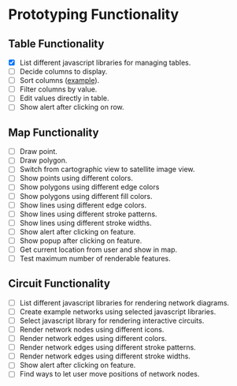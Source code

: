 # Prototyping Functionality

## Table Functionality
- [x] List different javascript libraries for managing tables.
- [ ] Decide columns to display.
- [ ] Sort columns ([example](http://bl.ocks.org/AMDS/4a61497182b8fcb05906)).
- [ ] Filter columns by value.
- [ ] Edit values directly in table.
- [ ] Show alert after clicking on row.

## Map Functionality
- [ ] Draw point.
- [ ] Draw polygon.
- [ ] Switch from cartographic view to satellite image view.
- [ ] Show points using different colors.
- [ ] Show polygons using different edge colors
- [ ] Show polygons using different fill colors.
- [ ] Show lines using different edge colors.
- [ ] Show lines using different stroke patterns.
- [ ] Show lines using different stroke widths.
- [ ] Show alert after clicking on feature.
- [ ] Show popup after clicking on feature.
- [ ] Get current location from user and show in map.
- [ ] Test maximum number of renderable features.

## Circuit Functionality
- [ ] List different javascript libraries for rendering network diagrams.
- [ ] Create example networks using selected javascript libraries.
- [ ] Select javascript library for rendering interactive circuits.
- [ ] Render network nodes using different icons.
- [ ] Render network edges using different colors.
- [ ] Render network edges using different stroke patterns.
- [ ] Render network edges using different stroke widths.
- [ ] Show alert after clicking on feature.
- [ ] Find ways to let user move positions of network nodes.